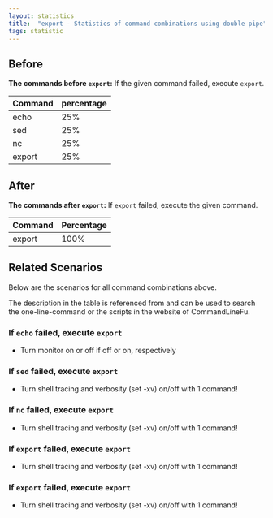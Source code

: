 ```yaml
---
layout: statistics
title:  "export - Statistics of command combinations using double pipe"
tags: statistic
---
```


## Before

__The commands before `export`:__ If the given command failed, execute `export`.

| Command | percentage |
|--------|--------|
| echo | 25% |
| sed | 25% |
| nc | 25% |
| export | 25% |



## After

__The commands after `export`:__ If `export` failed, execute the given command.

| Command | Percentage | 
|-------|--------|
| export | 100% |



## Related Scenarios

Below are the scenarios for all command combinations above.

The description in the table is referenced from and can be used to search the one-line-command or the scripts in the website of CommandLineFu.


### If `echo` failed, execute `export`

- Turn monitor on or off if off or on, respectively

            
### If `sed` failed, execute `export`

- Turn shell tracing and verbosity (set -xv) on/off with 1 command!

            
### If `nc` failed, execute `export`

- Turn shell tracing and verbosity (set -xv) on/off with 1 command!

            
### If `export` failed, execute `export`

- Turn shell tracing and verbosity (set -xv) on/off with 1 command!

            


### If `export` failed, execute `export`

- Turn shell tracing and verbosity (set -xv) on/off with 1 command!

            
